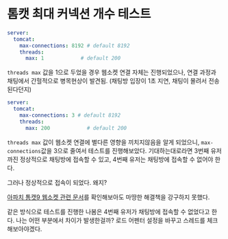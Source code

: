 # 톰캣 최대 커넥션 개수 테스트

```yml
server:
  tomcat:
    max-connections: 8192 # default 8192
    threads:
      max: 1            # default 200
```

`threads max` 값을 1으로 두었을 경우 웹소켓 연결 자체는 진행되었으나, 연결 과정과 채팅에서 간헐적으로 병목현상이 발견됨. (채팅방 입장이 1초 지연, 채팅이 몰려서 전송된다던지)

```yml
server:
  tomcat:
    max-connections: 3 # default 8192
    threads:
      max: 200            # default 200
```

`threads max` 값이 웹소켓 연결에 별다른 영향을 끼치지않음을 알게 되었으니, `max-connections`값을 3으로 줄여서 테스트를 진행해보았다. 기대하는대로라면 3번째 유저까진 정상적으로 채팅방에 접속할 수 있고, 4번째 유저는 채팅방에 접속할 수 없어야 한다.

그러나 정상적으로 접속이 되었다. 왜지?

[아파치 톰캣9 웹소켓 관련 문서](http://tomcat.apache.org/tomcat-9.0-doc/web-socket-howto.html)를 
확인해보아도 마땅한 해결책을 강구하지 못했다.

같은 방식으로 테스트를 진행한 나봄은 4번째 유저가 채팅방에 접속할 수 없었다고 한다.
나는 어떤 부분에서 차이가 발생한걸까?
로드 어펜터 설정을 바꾸고 스레드를 체크해보아야겠다.
